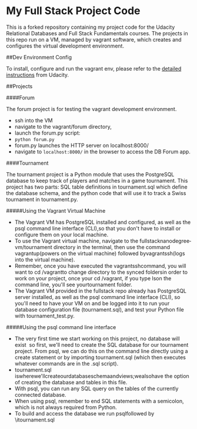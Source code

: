My Full Stack Project Code
=============

This is a forked repository containing my project code for the Udacity Relational Databases and Full Stack Fundamentals courses. The projects in this repo run on a VM, managed by vagrant software, which creates and configures the virtual development environment.  

##Dev Environment Config

To install, configure and run the vagrant env, please refer to the [detailed instructions](https://www.udacity.com/wiki/ud197/install-vagrant "Vagrant Instructions") from Udacity.


##Projects

####Forum 

The forum project is for testing the vagrant development environment.  

  - ssh into the VM
  - navigate to the vagrant/forum directory, 
  - launch the forum.py script:
  -   ```python forum.py```
  - forum.py launches the HTTP server on localhost:8000/
  - navigate to ```localhost:8000/``` in the browser to access the DB Forum app.


####Tournament
 
 The tournament project is a Python module that uses the PostgreSQL database to keep track of players and matches in a game tournament. This project has two parts: SQL table definitions in tournament.sql which define the database schema, and the python code that will use it to track a Swiss tournament in tournament.py.
 
#####Using the Vagrant Virtual Machine
  - The Vagrant VM has PostgreSQL installed and configured, as well as the psql command line interface (​CLI),​so that you don't have to install or configure them on your local machine.
  - To use the Vagrant virtual machine, navigate to the full­stack­nanodegree­vm/tournament directory in the terminal, then u​se the command vagrantup​(powers on the virtual machine) followed by ​vagrantssh(​logs into the virtual machine)​.
  - Remember, once you have executed the ​vagrantssh​command, you will want to ​cd /vagrant​to change directory to the s​ynced folders​in order to work on your project, once your cd /vagrant, if you type ​ls​on the command line, you'll see your​tournament folder.
  - The Vagrant VM provided in the fullstack repo already has PostgreSQL server installed, as well as the psql command line interface (CLI), so you'll need to have your VM on and be logged into it to run your database configuration file (​tournament.sql)​, and test your Python file with ​tournament_test.py.​

#####Using the psql command line interface
  - The very first time we start working on this project, no database will exist ­ so first, we'll need to create the SQL database for our tournament project. From psql, we can do this on the command line directly using a create statement or by importing ​tournament.sql (which then executes whatever commands are in the .sql script).
  - tournament.sql​iswherewe'llcreateourdatabaseschemaandviews;wealsohave the option of creating the database and tables in this file.
  - With psql, you can run any SQL query on the tables of the currently connected database.
  - When using psql, remember to end SQL statements with a semicolon, which is not always required from Python.
  - To build and access the database we run ​psql​followed by ​\itournament.sql




